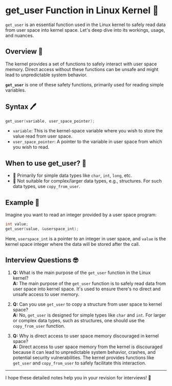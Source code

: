 # get_user Function in Linux Kernel 🐧

`get_user` is an essential function used in the Linux kernel to safely read data from user space into kernel space. Let's deep dive into its workings, usage, and nuances.

## Overview 📜

The kernel provides a set of functions to safely interact with user space memory. Direct access without these functions can be unsafe and might lead to unpredictable system behavior.

**`get_user`** is one of these safety functions, primarily used for reading simple variables.

## Syntax 🖊️

```c
get_user(variable, user_space_pointer);
```

- `variable`: This is the kernel-space variable where you wish to store the value read from user space.
- `user_space_pointer`: A pointer to the variable in user space from which you wish to read.

## When to use get_user? 🤔

- 🎯 Primarily for simple data types like `char`, `int`, `long`, etc.
- 🚫 Not suitable for complex/larger data types, e.g., structures. For such data types, use `copy_from_user`.

## Example 📖

Imagine you want to read an integer provided by a user space program:

```c
int value;
get_user(value, &userspace_int);
```

Here, `userspace_int` is a pointer to an integer in user space, and `value` is the kernel space integer where the data will be stored after the call.

## Interview Questions 🤓

1. **Q:** What is the main purpose of the `get_user` function in the Linux kernel?  
   **A:** The main purpose of the `get_user` function is to safely read data from user space into kernel space. It's used to ensure there's no direct and unsafe access to user memory.

2. **Q:** Can you use `get_user` to copy a structure from user space to kernel space?  
   **A:** No, `get_user` is designed for simple types like `char` and `int`. For larger or complex data types, such as structures, one should use the `copy_from_user` function.

3. **Q:** Why is direct access to user space memory discouraged in kernel space?  
   **A:** Direct access to user space memory from the kernel is discouraged because it can lead to unpredictable system behavior, crashes, and potential security vulnerabilities. The kernel provides functions like `get_user` and `copy_from_user` to safely facilitate this interaction.

---

I hope these detailed notes help you in your revision for interviews! 🌟